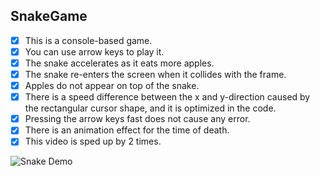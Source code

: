 ## SnakeGame
- [x] This is a console-based game. 
- [x] You can use arrow keys to play it.
- [x] The snake accelerates as it eats more apples.
- [x] The snake re-enters the screen when it collides with the frame.
- [x] Apples do not appear on top of the snake.
- [x] There is a speed difference between the x and y-direction caused by the rectangular cursor shape, and it is optimized in the code.
- [x] Pressing the arrow keys fast does not cause any error.
- [x] There is an animation effect for the time of death.
- [x] This video is sped up by 2 times.

![Snake Demo](Snake.gif)
